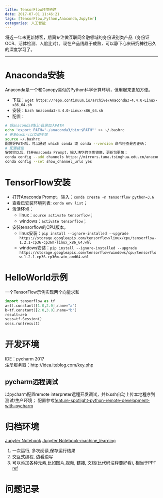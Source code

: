 ```yaml
---
title: TensorFlow环境搭建
date: 2017-07-01 11:46:21
tags: [TensorFlow,Python,Anaconda,Jupyter]
categories: 人工智能
---
```



将近一年未更新博客，期间专注做互联网金融领域的身份识别类产品（身份证OCR、活体检测、人脸比对），现在产品线趋于成熟，可以静下心来研究神往已久的深度学习了。
- - -
<!-- more -->

# Anaconda安装
Anaconda是一个和Canopy类似的Python科学计算环境，但用起来更加方便。
* 下载：`wget https://repo.continuum.io/archive/Anaconda3-4.4.0-Linux-x86_64.sh`
* 安装：`bash Anaconda3-4.4.0-Linux-x86_64.sh`
* 配置：
```bash
# 将anaconda的bin目录加入PATH
echo 'export PATH="~/anaconda3/bin:$PATH"' >> ~/.bashrc
# 更新bashrc以立即生效
source ~/.bashrc
配置好PATH后，可以通过 which conda 或 conda --version 命令检查是否正确；
# 配置镜像
安装完以后，打开Anaconda Prompt，输入清华的仓库镜像，更新包更快；
conda config --add channels https://mirrors.tuna.tsinghua.edu.cn/anaconda/pkgs/free/
conda config --set show_channel_urls yes
```

# TensorFlow安装
* 打开Anaconda Prompt，输入：`conda create -n tensorflow python=3.6`
* 查看已安装环境列表: `conda env list`；
* 激活环境：
    * linux：`source activate tensorflow`；
    * windows：`activate tensorflow`；
* 安装tensorflow的CPU版本，
    * linux安装：`pip install --ignore-installed --upgrade https://storage.googleapis.com/tensorflow/linux/cpu/tensorflow-1.2.1-cp36-cp36m-linux_x86_64.whl`
    * windows安装：`pip install --ignore-installed --upgrade https://storage.googleapis.com/tensorflow/windows/cpu/tensorflow-1.2.1-cp36-cp36m-win_amd64.whl`

# HelloWorld示例
一个TensorFlow示例实现两个向量求和
```python
import tensorflow as tf
a=tf.constant([1.0,2.0],name="a")
b=tf.constant([2.0,3.0],name="b")
result=a+b
sess=tf.Session() 
sess.run(result)
```

# 开发环境
IDE：pycharm 2017  
注册服务器：http://idea.iteblog.com/key.php  
## pycharm远程调试
以pycharm配置remote interpreter远程开发调试，并以ssh自动上传本地程序到测试/生产环境； 
配置参考[feature-spotlight-python-remote-development-with-pycharm](https://blog.jetbrains.com/pycharm/2015/03/feature-spotlight-python-remote-development-with-pycharm/)


# 归档环境
[Jupyter Notebook](http://jupyter.org/)
[Jupyter Notebook-machine_learning](http://nbviewer.jupyter.org/github/masinoa/machine_learning/tree/master/)
1. 一次运行, 多次阅读,保存运行结果
2. 交互式编程, 边看边写
3. 可以添加各种元素,比如图片,视频, 链接, 文档(比代码注释要好看), 相当于PPT
[ref](http://python.jobbole.com/87527/?repeat=w3tc)
# 问题记录